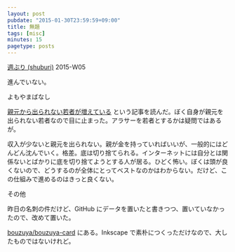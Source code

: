 ```yaml
---
layout: post
pubdate: "2015-01-30T23:59:59+09:00"
title: 無題
tags: [misc]
minutes: 15
pagetype: posts
---
```

[週ぶり (shuburi)][shuburi] 2015-W05

進んでいない。

よもやまばなし

[親元から出られない若者が増えている](http://b.hatena.ne.jp/entry/240442002/comment/bouzuya) という記事を読んだ。ぼく自身が親元を出られない若者なので目に止まった。アラサーを若者とするかは疑問ではあるが。

収入が少ないと親元を出られない。親が金を持っていればいいが、一般的にはどんどん沈んでいく。格差。底は切り捨てられる。インターネットには自分とは関係ないとばかりに底を切り捨てようとする人が居る。ひどく怖い。ぼくは頭が良くないので、どうするのが全体にとってベストなのかはわからない。だけど、この仕組みで進めるのはきっと良くない。

その他

昨日の名刺の件だけど、GitHub にデータを置いたと書きつつ、置いていなかったので、改めて置いた。

[bouzuya/bouzuya-card](https://github.com/bouzuya/bouzuya-card) にある。Inkscape で素朴につくっただけなので、大したものではないけれど。

[shuburi]: http://shuburi.org
